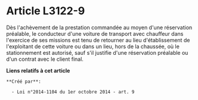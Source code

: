 # Article L3122-9

Dès l'achèvement de la prestation commandée au moyen d'une réservation préalable, le conducteur d'une voiture de transport
avec chauffeur dans l'exercice de ses missions est tenu de retourner au lieu d'établissement de l'exploitant de cette voiture
ou dans un lieu, hors de la chaussée, où le stationnement est autorisé, sauf s'il justifie d'une réservation préalable ou
d'un contrat avec le client final.

**Liens relatifs à cet article**

	**Créé par**:

	  - Loi n°2014-1104 du 1er octobre 2014 - art. 9
